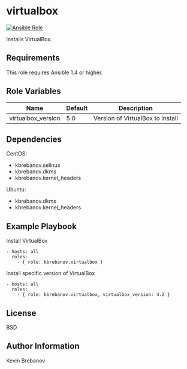virtualbox
==========

[![Ansible Role](https://img.shields.io/ansible/role/3310.svg)](https://galaxy.ansible.com/list#/roles/3310)

Installs VirtualBox.

Requirements
------------

This role requires Ansible 1.4 or higher.

Role Variables
--------------

| Name               | Default | Description                      |
|--------------------|---------|----------------------------------|
| virtualbox_version | 5.0     | Version of VirtualBox to install |

Dependencies
------------

CentOS:
  - kbrebanov.selinux
  - kbrebanov.dkms
  - kbrebanov.kernel_headers

Ubuntu:
  - kbrebanov.dkms
  - kbrebanov.kernel_headers

Example Playbook
----------------

Install VirtualBox
```
- hosts: all
  roles:
    - { role: kbrebanov.virtualbox }
```

Install specific version of VirtualBox
```
- hosts: all
  roles:
    - { role: kbrebanov.virtualbox, virtualbox_version: 4.2 }
```

License
-------

BSD

Author Information
------------------

Kevin Brebanov
